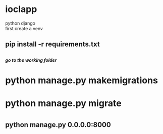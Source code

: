 # ioclapp
python django </br>
first create a venv

<h2> pip install -r requirements.txt <h2>
<h5> go to the working folder<h5>
<h1> python manage.py makemigrations <h1>
<h1> python manage.py migrate <h1>
<h2> python manage.py 0.0.0.0:8000 </h2>
